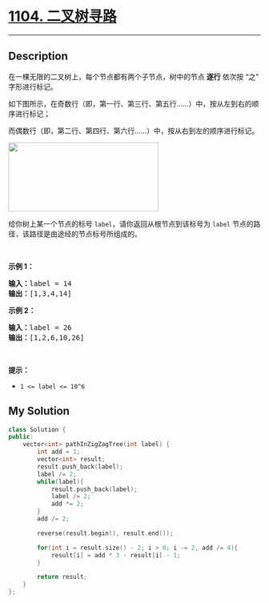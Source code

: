 # [1104. 二叉树寻路](https://leetcode-cn.com/problems/path-in-zigzag-labelled-binary-tree/)

---

## Description

<section>
<p>在一棵无限的二叉树上，每个节点都有两个子节点，树中的节点 <strong>逐行</strong> 依次按&nbsp;“之” 字形进行标记。</p>
<p>如下图所示，在奇数行（即，第一行、第三行、第五行……）中，按从左到右的顺序进行标记；</p>
<p>而偶数行（即，第二行、第四行、第六行……）中，按从右到左的顺序进行标记。</p>
<p><img style="height: 138px; width: 300px;" src="https://assets.leetcode-cn.com/aliyun-lc-upload/uploads/2019/06/28/tree.png" alt=""></p>
<p>给你树上某一个节点的标号 <code>label</code>，请你返回从根节点到该标号为 <code>label</code> 节点的路径，该路径是由途经的节点标号所组成的。</p>
<p>&nbsp;</p>
<p><strong>示例 1：</strong></p>
<pre><strong>输入：</strong>label = 14
<strong>输出：</strong>[1,3,4,14]
</pre>
<p><strong>示例 2：</strong></p>
<pre><strong>输入：</strong>label = 26
<strong>输出：</strong>[1,2,6,10,26]
</pre>
<p>&nbsp;</p>
<p><strong>提示：</strong></p>
<ul>
	<li><code>1 &lt;= label &lt;= 10^6</code></li>
</ul>
</section>


## My Solution

```cpp
class Solution {
public:
    vector<int> pathInZigZagTree(int label) {
        int add = 1;
        vector<int> result;
        result.push_back(label);
        label /= 2;
        while(label){
            result.push_back(label);
            label /= 2;
            add *= 2;
        }
        add /= 2;

        reverse(result.begin(), result.end());

        for(int i = result.size() - 2; i > 0; i -= 2, add /= 4){
            result[i] = add * 3 - result[i] - 1;
        }

        return result;
    }
};
```